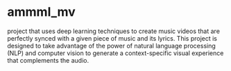 # ammml_mv
project that uses deep learning techniques to create music videos that are perfectly synced with a given piece of music and its lyrics. This project is designed to take advantage of the power of natural language processing (NLP) and computer vision to generate a context-specific visual experience that complements the audio.
